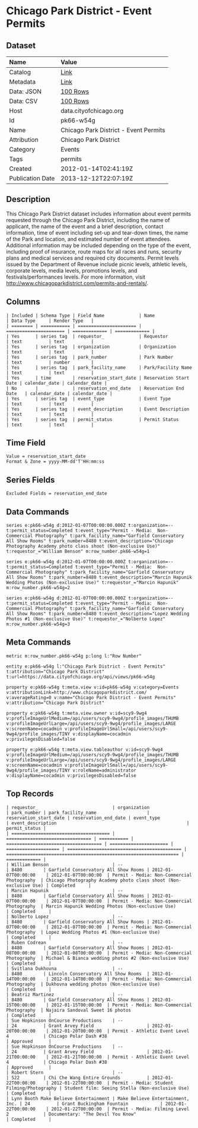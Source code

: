 # Chicago Park District - Event Permits

## Dataset

| Name | Value |
| :--- | :---- |
| Catalog | [Link](https://catalog.data.gov/dataset/chicago-park-district-event-permits-e78ac) |
| Metadata | [Link](https://data.cityofchicago.org/api/views/pk66-w54g) |
| Data: JSON | [100 Rows](https://data.cityofchicago.org/api/views/pk66-w54g/rows.json?max_rows=100) |
| Data: CSV | [100 Rows](https://data.cityofchicago.org/api/views/pk66-w54g/rows.csv?max_rows=100) |
| Host | data.cityofchicago.org |
| Id | pk66-w54g |
| Name | Chicago Park District - Event Permits |
| Attribution | Chicago Park District |
| Category | Events |
| Tags | permits |
| Created | 2012-01-14T02:41:19Z |
| Publication Date | 2013-12-12T22:07:19Z |

## Description

This Chicago Park District dataset includes information about event permits requested through the Chicago Park District, including the name of applicant, the name of the event and a brief description, contact information, time of event including set-up and tear-down times, the name of the Park and location, and estimated number of event attendees. Additional information may be included depending on the type of the event, including proof of insurance, route maps for all races and runs, security plans and medical services and required city documents.  Permit levels issued by the Department of Revenue include picnic levels, athletic levels, corporate levels, media levels, promotions levels, and festivals/performances levels. For more information, visit http://www.chicagoparkdistrict.com/permits-and-rentals/.

## Columns

```ls
| Included | Schema Type | Field Name             | Name                   | Data Type     | Render Type   |
| ======== | =========== | ====================== | ====================== | ============= | ============= |
| Yes      | series tag  | requestor_             | Requestor              | text          | text          |
| Yes      | series tag  | organization           | Organization           | text          | text          |
| Yes      | series tag  | park_number            | Park Number            | text          | number        |
| Yes      | series tag  | park_facility_name     | Park/Facility Name     | text          | text          |
| Yes      | time        | reservation_start_date | Reservation Start Date | calendar_date | calendar_date |
| No       |             | reservation_end_date   | Reservation End Date   | calendar_date | calendar_date |
| Yes      | series tag  | event_type             | Event Type             | text          | text          |
| Yes      | series tag  | event_description      | Event Description      | text          | text          |
| Yes      | series tag  | permit_status          | Permit Status          | text          | text          |
```

## Time Field

```ls
Value = reservation_start_date
Format & Zone = yyyy-MM-dd'T'HH:mm:ss
```

## Series Fields

```ls
Excluded Fields = reservation_end_date
```

## Data Commands

```ls
series e:pk66-w54g d:2012-01-07T00:00:00.000Z t:organization=-- t:permit_status=Completed t:event_type="Permit - Media:  Non-Commercial Photography" t:park_facility_name="Garfield Conservatory All Show Rooms" t:park_number=8480 t:event_description="Chicago Photography Academy photo class shoot (Non-exclusive Use)" t:requestor_="William Benson" m:row_number.pk66-w54g=1

series e:pk66-w54g d:2012-01-07T00:00:00.000Z t:organization=-- t:permit_status=Completed t:event_type="Permit - Media:  Non-Commercial Photography" t:park_facility_name="Garfield Conservatory All Show Rooms" t:park_number=8480 t:event_description="Marcin Hapunik Wedding Photos (Non-exclusive Use)" t:requestor_="Marcin Hapunik" m:row_number.pk66-w54g=2

series e:pk66-w54g d:2012-01-07T00:00:00.000Z t:organization=-- t:permit_status=Completed t:event_type="Permit - Media:  Non-Commercial Photography" t:park_facility_name="Garfield Conservatory All Show Rooms" t:park_number=8480 t:event_description="Lopez Wedding Photos #1 (Non-exclusive Use)" t:requestor_="Nolberto Lopez" m:row_number.pk66-w54g=3
```

## Meta Commands

```ls
metric m:row_number.pk66-w54g p:long l:"Row Number"

entity e:pk66-w54g l:"Chicago Park District - Event Permits" t:attribution="Chicago Park District" t:url=https://data.cityofchicago.org/api/views/pk66-w54g

property e:pk66-w54g t:meta.view v:id=pk66-w54g v:category=Events v:attributionLink=http://www.chicagoparkdistrict.com/ v:averageRating=0 v:name="Chicago Park District - Event Permits" v:attribution="Chicago Park District"

property e:pk66-w54g t:meta.view.owner v:id=scy9-9wg4 v:profileImageUrlMedium=/api/users/scy9-9wg4/profile_images/THUMB v:profileImageUrlLarge=/api/users/scy9-9wg4/profile_images/LARGE v:screenName=cocadmin v:profileImageUrlSmall=/api/users/scy9-9wg4/profile_images/TINY v:displayName=cocadmin v:privilegesDisabled=false

property e:pk66-w54g t:meta.view.tableauthor v:id=scy9-9wg4 v:profileImageUrlMedium=/api/users/scy9-9wg4/profile_images/THUMB v:profileImageUrlLarge=/api/users/scy9-9wg4/profile_images/LARGE v:screenName=cocadmin v:profileImageUrlSmall=/api/users/scy9-9wg4/profile_images/TINY v:roleName=administrator v:displayName=cocadmin v:privilegesDisabled=false
```

## Top Records

```ls
| requestor_                            | organization                     | park_number | park_facility_name                   | reservation_start_date | reservation_end_date | event_type                                  | event_description                                                 | permit_status | 
| ===================================== | ================================ | =========== | ==================================== | ====================== | ==================== | =========================================== | ================================================================= | ============= | 
| William Benson                        | --                               | 8480        | Garfield Conservatory All Show Rooms | 2012-01-07T00:00:00    | 2012-01-07T00:00:00  | Permit - Media: Non-Commercial Photography  | Chicago Photography Academy photo class shoot (Non-exclusive Use) | Completed     | 
| Marcin Hapunik                        | --                               | 8480        | Garfield Conservatory All Show Rooms | 2012-01-07T00:00:00    | 2012-01-07T00:00:00  | Permit - Media: Non-Commercial Photography  | Marcin Hapunik Wedding Photos (Non-exclusive Use)                 | Completed     | 
| Nolberto Lopez                        | --                               | 8480        | Garfield Conservatory All Show Rooms | 2012-01-07T00:00:00    | 2012-01-07T00:00:00  | Permit - Media: Non-Commercial Photography  | Lopez Wedding Photos #1 (Non-exclusive Use)                       | Completed     | 
| Ruben Codrean                         | --                               | 8480        | Garfield Conservatory All Show Rooms | 2012-01-08T00:00:00    | 2012-01-08T00:00:00  | Permit - Media: Non-Commercial Photography  | Michael & Bianca wedding photos #2 (Non-exclusive Use)            | Completed     | 
| Svitlana Dukhovna                     | --                               | 8480        | Lincoln Conservatory All Show Rooms  | 2012-01-14T00:00:00    | 2012-01-14T00:00:00  | Permit - Media: Non-Commercial Photography  | Dukhovna wedding photos (Non-exclusive Use)                       | Completed     | 
| Beatriz Martinez                      | --                               | 8480        | Garfield Conservatory All Show Rooms | 2012-01-15T00:00:00    | 2012-01-15T00:00:00  | Permit - Media: Non-Commercial Photography  | Najaira Sandoval Sweet 16 photos                                  | Completed     | 
| Sue Hopkinson OnCourse Productions    | --                               | 24          | Grant Arvey Field                    | 2012-01-20T00:00:00    | 2012-01-20T00:00:00  | Permit - Athletic Event Level 4             | Chicago Polar Dash #38                                            | Approved      | 
| Sue Hopkinson OnCourse Productions    | --                               | 24          | Grant Arvey Field                    | 2012-01-21T00:00:00    | 2012-01-21T00:00:00  | Permit - Athletic Event Level 4             | Chicago Polar Dash #38                                            | Approved      | 
| Robert Stern                          | --                               | 522         | Chi Che Wang Entire Grounds          | 2012-01-22T00:00:00    | 2012-01-22T00:00:00  | Permit - Media: Student Filming/Photography | Student film: Seeing Stella (Non-exclusive Use)                   | Completed     | 
| Lynn Booth Make Believe Entertainment | Make Believe Entertainment, Inc. | 24          | Grant Buckingham Fountain            | 2012-01-22T00:00:00    | 2012-01-22T00:00:00  | Permit - Media: Filming Level 2             | Documentary: "The Devil You Know"                                 | Completed     | 
```